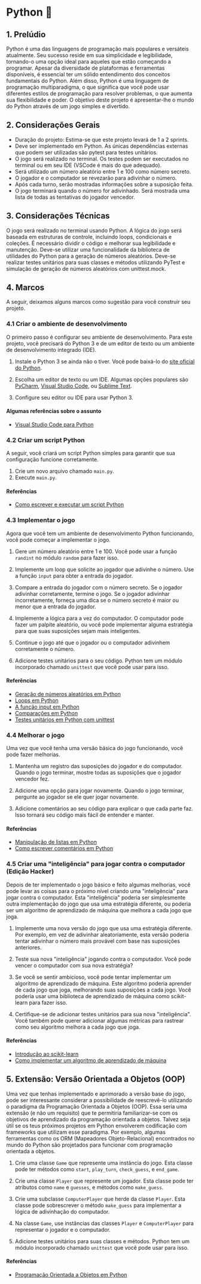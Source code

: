 # Python 🐍

## 1. Prelúdio

Python é uma das linguagens de programação mais populares e versáteis
atualmente. Seu sucesso reside em sua simplicidade e legibilidade, tornando-o
uma opção ideal para aqueles que estão começando a programar. Apesar da
diversidade de plataformas e ferramentas disponíveis, é essencial ter um sólido
entendimento dos conceitos fundamentais do Python. Além disso, Python é uma
linguagem de programação multiparadigma, o que significa que você pode usar
diferentes estilos de programação para resolver problemas, o que aumenta sua
flexibilidade e poder. O objetivo deste projeto é apresentar-lhe o mundo do
Python através de um jogo simples e divertido.

## 2. Considerações Gerais

- Duração do projeto: Estima-se que este projeto levará de 1 a 2 sprints.
- Deve ser implementado em Python. As únicas dependências externas que podem
  ser utilizadas são pytest para testes unitários.
- O jogo será realizado no terminal. Os testes podem ser executados no terminal
  ou em seu IDE (VSCode é mais do que adequado).
- Será utilizado um número aleatório entre 1 e 100 como número secreto.
- O jogador e o computador se revezarão para adivinhar o número.
- Após cada turno, serão mostradas informações sobre a suposição feita.
- O jogo terminará quando o número for adivinhado. Será mostrada uma lista de
  todas as tentativas do jogador vencedor.

## 3. Considerações Técnicas

O jogo será realizado no terminal usando Python. A lógica do jogo será baseada
em estruturas de controle, incluindo loops, condicionais e coleções. É
necessário dividir o código e melhorar sua legibilidade e manutenção. Deve-se
utilizar uma funcionalidade da biblioteca de utilidades do Python para a
geração de números aleatórios. Deve-se realizar testes unitários para suas
classes e métodos utilizando PyTest e simulação de geração de números
aleatórios com unittest.mock.

## 4. Marcos

A seguir, deixamos alguns marcos como sugestão para você construir seu projeto.

### 4.1 Criar o ambiente de desenvolvimento

O primeiro passo é configurar seu ambiente de desenvolvimento. Para este
projeto, você precisará do Python 3 e de um editor de texto ou um ambiente de
desenvolvimento integrado (IDE).

1. Instale o Python 3 se ainda não o tiver. Você pode baixá-lo do [site oficial
do Python](https://www.python.org/downloads/).

2. Escolha um editor de texto ou um IDE. Algumas opções populares são
[PyCharm](https://www.jetbrains.com/pycharm/), [Visual Studio
Code](https://code.visualstudio.com/), ou [Sublime
Text](https://www.sublimetext.com/).

3. Configure seu editor ou IDE para usar Python 3.

#### Algumas referências sobre o assunto

- [Visual Studio Code para
  Python](https://code.visualstudio.com/docs/languages/python)

### 4.2 Criar um script Python

A seguir, você criará um script Python simples para garantir que sua
configuração funcione corretamente.

1. Crie um novo arquivo chamado `main.py`. <br>
2. Execute `main.py`.

#### Referências

- [Como escrever e executar um script
  Python](https://entrenamiento-python-basico.readthedocs.io/es/3.7/leccion1/holamundo.html#ejecucion)

### 4.3 Implementar o jogo

Agora que você tem um ambiente de desenvolvimento Python funcionando, você pode
começar a implementar o jogo.

1. Gere um número aleatório entre 1 e 100. Você pode usar a função `randint` no
módulo `random` para fazer isso.

2. Implemente um loop que solicite ao jogador que adivinhe o número. Use a
função `input` para obter a entrada do jogador.

3. Compare a entrada do jogador com o número secreto. Se o jogador adivinhar
corretamente, termine o jogo. Se o jogador adivinhar incorretamente, forneça
uma dica se o número secreto é maior ou menor que a entrada do jogador.

4. Implemente a lógica para a vez do computador. O computador pode fazer um
palpite aleatório, ou você pode implementar alguma estratégia para que suas
suposições sejam mais inteligentes.

5. Continue o jogo até que o jogador ou o computador adivinhem corretamente o
número.

6. Adicione testes unitários para o seu código. Python tem um módulo
incorporado chamado `unittest` que você pode usar para isso.

#### Referências

- [Geração de números aleatórios em
  Python](https://docs.python.org/3/library/random.html)
- [Loops em
  Python](https://docs.python.org/3/tutorial/controlflow.html#for-statements)
- [A função input em
  Python](https://docs.python.org/3/library/functions.html#input)
- [Comparações em
  Python](https://docs.python.org/3/library/stdtypes.html#comparisons)
- [Testes unitários em Python com
  unittest](https://docs.python.org/4/library/unittest.html)

### 4.4 Melhorar o jogo

Uma vez que você tenha uma versão básica do jogo funcionando, você pode fazer
melhorias.

1. Mantenha um registro das suposições do jogador e do computador. Quando o
jogo terminar, mostre todas as suposições que o jogador vencedor fez.

2. Adicione uma opção para jogar novamente. Quando o jogo terminar, pergunte ao
jogador se ele quer jogar novamente.

3. Adicione comentários ao seu código para explicar o que cada parte faz. Isso
tornará seu código mais fácil de entender e manter.

#### Referências

- [Manipulação de listas em
  Python](https://docs.python.org/3/tutorial/introduction.html#lists)
- [Como escrever comentários em
  Python](https://www.w3schools.com/python/python_comments.asp)

### 4.5 Criar uma "inteligência" para jogar contra o computador (Edição Hacker)

Depois de ter implementado o jogo básico e feito algumas melhorias, você pode
levar as coisas para o próximo nível criando uma "inteligência" para jogar
contra o computador. Esta "inteligência" poderia ser simplesmente outra
implementação do jogo que usa uma estratégia diferente, ou poderia ser um
algoritmo de aprendizado de máquina que melhora a cada jogo que joga.

1. Implemente uma nova versão do jogo que usa uma estratégia diferente. Por
exemplo, em vez de adivinhar aleatoriamente, esta versão poderia tentar
adivinhar o número mais provável com base nas suposições anteriores.

2. Teste sua nova "inteligência" jogando contra o computador. Você pode vencer
o computador com sua nova estratégia?

3. Se você se sentir ambicioso, você pode tentar implementar um algoritmo de
aprendizado de máquina. Este algoritmo poderia aprender de cada jogo que joga,
melhorando suas suposições a cada jogo. Você poderia usar uma biblioteca de
aprendizado de máquina como scikit-learn para fazer isso.

4. Certifique-se de adicionar testes unitários para sua nova "inteligência".
Você também pode querer adicionar algumas métricas para rastrear como seu
algoritmo melhora a cada jogo que joga.

#### Referências

- [Introdução ao
  scikit-learn](https://scikit-learn.org/stable/getting_started.html)
- [Como implementar um algoritmo de aprendizado de
  máquina](https://machinelearningmastery.com/start-here/#algorithms)

## 5. Extensão: Versão Orientada a Objetos (OOP)

Uma vez que tenhas implementado e aprimorado a versão base do jogo,
pode ser interessante considerar a possibilidade de reescrevê-lo
utilizando o paradigma da Programação Orientada a Objetos (OOP).
Essa seria uma extensão (e não um requisito) que te permitiria familiarizar-se com os objetivos de aprendizado da programação
orientada a objetos. Talvez seja útil se os teus próximos projetos
em Python envolverem codificação com frameworks que utilizam esse
paradigma. Por exemplo, algumas ferramentas como os ORM (Mapeadores Objeto-Relacional) encontrados no mundo do Python são projetados
para funcionar com programação orientada a objetos.

1. Crie uma classe `Game` que represente uma instância do jogo. Esta classe
pode ter métodos como `start`, `play_turn`, `check_guess`, e `end_game`.

2. Crie uma classe `Player` que represente um jogador. Esta classe pode ter
atributos como `name` e `guesses`, e métodos como `make_guess`.

3. Crie uma subclasse `ComputerPlayer` que herde da classe `Player`. Esta
classe pode sobrescrever o método `make_guess` para implementar a lógica de
adivinhação do computador.

4. Na classe `Game`, use instâncias das classes `Player` e `ComputerPlayer`
para representar o jogador e o computador.

5. Adicione testes unitários para suas classes e métodos. Python tem um módulo
incorporado chamado `unittest` que você pode usar para isso.

#### Referências

- [Programação Orientada a Objetos em
  Python](https://docs.python.org/3/tutorial/classes.html)
